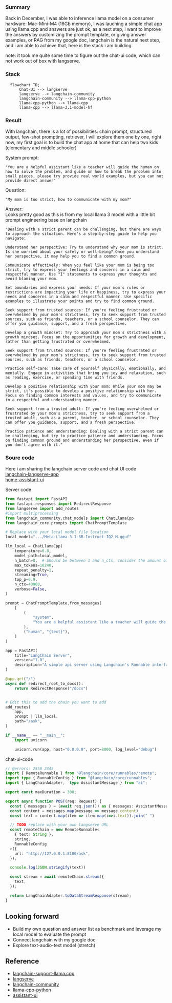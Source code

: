 ### Summary

Back in December, I was able to inference llama model on a consumer hardware: Mac-Mini-M4 (16Gb memory), I was lauching a simple chat app using llama.cpp and answers are just ok, as a next step, i want to improve the answers by customizing the prompt template, or giving answer examples, or RAG from my google doc, langchain is the natural next step, and i am able to achieve that, here is the stack i am building.

note: it took me quite some time to figure out the chat-ui code, which can not work out of box with langserve.


### Stack

```mermaid
  flowchart TD;
      Chat-UI --> langserve
      langserve --> langchain-community
      langchain-community --> llama-cpp-python
      llama-cpp-python --> llama-cpp
      llama-cpp --> llama-3.1-model-hf
```

### Result 

With langchain, there is a lot of possibilities: chain prompt, structured output, few-shot prompting, retriever, I will explore them one by one, right now, my first goal is to build the chat app at home that can help two kids (elementary and middle schooler)   

System prompt:  
``` 
"You are a helpful assistant like a teacher will guide the human on how to solve the problem, and guide on how to break the problem into small pieces, please try provide real world examples, but you can not provide direct answer"
```

Question:  
```
"My mom is too strict, how to communicate with my mom?"
```

Answer:  
Looks pretty good as this is from my local llama 3 model with a little bit prompt engineering base on langchain  
```
"Dealing with a strict parent can be challenging, but there are ways to approach the situation. Here's a step-by-step guide to help you navigate:

Understand her perspective: Try to understand why your mom is strict. Is she worried about your safety or well-being? Once you understand her perspective, it may help you to find a common ground.

Communicate effectively: When you feel like your mom is being too strict, try to express your feelings and concerns in a calm and respectful manner. Use "I" statements to express your thoughts and avoid blaming your mom.

Set boundaries and express your needs: If your mom's rules or restrictions are impacting your life or happiness, try to express your needs and concerns in a calm and respectful manner. Use specific examples to illustrate your points and try to find common ground.

Seek support from trusted sources: If you're feeling frustrated or overwhelmed by your mom's strictness, try to seek support from trusted sources, such as friends, teachers, or a school counselor. They can offer you guidance, support, and a fresh perspective.

Develop a growth mindset: Try to approach your mom's strictness with a growth mindset. Focus on the opportunities for growth and development, rather than getting frustrated or overwhelmed.

Seek support from trusted sources: If you're feeling frustrated or overwhelmed by your mom's strictness, try to seek support from trusted sources, such as friends, teachers, or a school counselor.

Practice self-care: Take care of yourself physically, emotionally, and mentally. Engage in activities that bring you joy and relaxation, such as reading, exercise, or spending time with friends.

Develop a positive relationship with your mom: While your mom may be strict, it's possible to develop a positive relationship with her. Focus on finding common interests and values, and try to communicate in a respectful and understanding manner.

Seek support from a trusted adult: If you're feeling overwhelmed or frustrated by your mom's strictness, try to seek support from a trusted adult, such as a parent, teacher, or school counselor. They can offer you guidance, support, and a fresh perspective.

Practice patience and understanding: Dealing with a strict parent can be challenging, but try to practice patience and understanding. Focus on finding common ground and understanding her perspective, even if you don't agree with it."
```

### Soure code 

Here i am sharing the langchain server code and chat UI code  
[langchain-langserve-app](./langchain-langserve-app)  
[home-assistant-ui](./home-assistant-ui/) 


Server code
```python
from fastapi import FastAPI
from fastapi.responses import RedirectResponse
from langserve import add_routes
#import multiprocessing
from langchain_community.chat_models import ChatLlamaCpp
from langchain_core.prompts import ChatPromptTemplate

# Replace with your local model file location
local_model=".../Meta-Llama-3.1-8B-Instruct-IQ2_M.gguf"

llm_local = ChatLlamaCpp(
    temperature=0.8,
    model_path=local_model,
    n_batch=8,  # Should be between 1 and n_ctx, consider the amount of VRAM in your GPU.
    max_tokens=10240,
    repeat_penalty=1,
    streaming=True,
    top_p=0.9,
    n_ctx=40960,
    verbose=False,
)

prompt = ChatPromptTemplate.from_messages(
    [
        (
            "system",
            "You are a helpful assistant like a teacher will guide the human on how to solve the problem, and guide on how to break the problem into small pieces, please try provide real world examples, but you can not provide direct answer.",
        ),
        ("human", "{text}"),
    ]
)

app = FastAPI(
    title="LangChain Server",
    version="1.0",
    description="A simple api server using Langchain's Runnable interfaces",
)

@app.get("/")
async def redirect_root_to_docs():
    return RedirectResponse("/docs")


# Edit this to add the chain you want to add
add_routes(
    app,
    prompt | llm_local,
    path="/ask",
)

if __name__ == "__main__":
    import uvicorn

    uvicorn.run(app, host="0.0.0.0", port=8000, log_level="debug")
```

chat-ui-code
```typescript
// @errors: 2558 2345
import { RemoteRunnable } from "@langchain/core/runnables/remote";
import type { RunnableConfig } from "@langchain/core/runnables";
import { LangChainAdapter,  type AssistantMessage } from "ai";

export const maxDuration = 300;

export async function POST(req: Request) {
  const { messages } = (await req.json()) as { messages: AssistantMessage[] };
  const content = messages.map(message => message.content)
  const text = content.map(item => item.map(i=>i.text)).join(" ")

  // TODO replace with your own langserve URL
  const remoteChain = new RemoteRunnable<
    { text: String },
    string,
    RunnableConfig
  >({
    url: "http://127.0.0.1:8100/ask",
  });

  console.log(JSON.stringify(text))

  const stream = await remoteChain.stream({
    text,
  });

  return LangChainAdapter.toDataStreamResponse(stream);
}
```


## Looking forward

- Build my own question and answer list as benchmark and leverage my local model to evaluate the prompt
- Connect langchain with my google doc
- Explore text-audio-text model (stretch)

## Reference

- [langchain-support-llama.cpp](https://python.langchain.com/docs/integrations/llms/llamacpp/)
- [langserve](https://python.langchain.com/docs/langserve/)
- [langchain-community](https://pypi.org/project/langchain-community/)
- [llama-cpp-python](https://github.com/abetlen/llama-cpp-python)
- [assistant-ui](https://github.com/assistant-ui/assistant-ui)

